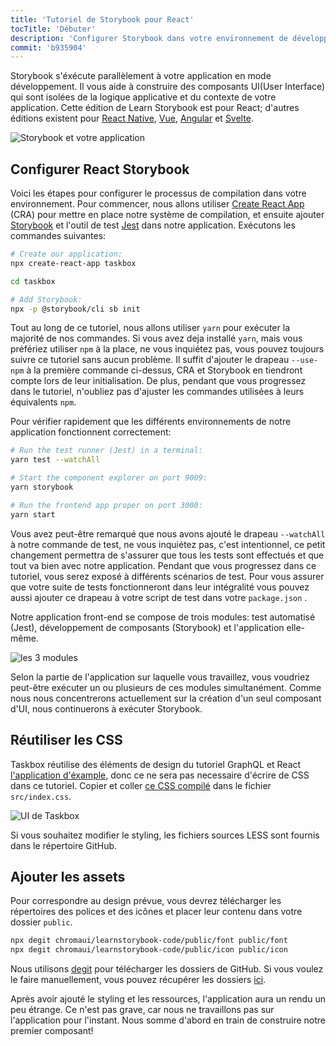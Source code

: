 ```yaml
---
title: 'Tutoriel de Storybook pour React'
tocTitle: 'Débuter'
description: 'Configurer Storybook dans votre environnement de développement'
commit: 'b935904'
---
```


Storybook s'éxécute parallèlement à votre application en mode développement. Il vous aide à construire des composants UI(User Interface) qui sont isolées de la logique applicative et du contexte de votre application. Cette édition de Learn Storybook est pour React; d'autres éditions existent pour [React Native](/react-native/en/get-started), [Vue](/vue/en/get-started), [Angular](/angular/en/get-started) et [Svelte](/svelte/en/get-started).

![Storybook et votre application](/intro-to-storybook/storybook-relationship.jpg)

## Configurer React Storybook

Voici les étapes pour configurer le processus de compilation dans votre environnement. Pour commencer, nous allons utiliser [Create React App](https://github.com/facebook/create-react-app) (CRA) pour mettre en place notre système de compilation, et ensuite ajouter [Storybook](https://storybook.js.org/) et l'outil de test [Jest](https://facebook.github.io/jest/) dans notre application. Exécutons les commandes suivantes:

```bash
# Create our application:
npx create-react-app taskbox

cd taskbox

# Add Storybook:
npx -p @storybook/cli sb init
```

<div class="aside">
Tout au long de ce tutoriel, nous allons utiliser <code>yarn</code> pour exécuter la majorité de nos commandes. 
Si vous avez deja installé <code>yarn</code>, mais vous préfériez utiliser <code>npm</code> à la place, ne vous inquiétez pas, vous pouvez toujours suivre ce tutoriel sans aucun problème. Il suffit d'ajouter le drapeau <code>--use-npm</code> à la première commande ci-dessus, CRA et Storybook en tiendront compte lors de leur initialisation. De plus, pendant que vous progressez dans le tutoriel, n'oubliez pas d'ajuster les commandes utilisées à leurs équivalents <code>npm</code>.
</div>

Pour vérifier rapidement que les différents environnements de notre application fonctionnent correctement:

```bash
# Run the test runner (Jest) in a terminal:
yarn test --watchAll

# Start the component explorer on port 9009:
yarn storybook

# Run the frontend app proper on port 3000:
yarn start
```

<div class="aside"> 
Vous avez peut-être remarqué que nous avons ajouté le drapeau <code>--watchAll</code> à notre commande de test, ne vous inquiétez pas, c'est intentionnel, ce petit changement permettra de s'assurer que tous les tests sont effectués et que tout va bien avec notre application. Pendant que vous progressez dans ce tutoriel, vous serez exposé à différents scénarios de test. Pour vous assurer que votre suite de tests fonctionneront dans leur intégralité vous pouvez aussi ajouter ce drapeau à votre script de test dans votre <code>package.json</code> .
</div>

Notre application front-end se compose de trois modules: test automatisé (Jest), développement de composants (Storybook) et l'application elle-même.

![les 3 modules](/intro-to-storybook/app-three-modalities.png)

Selon la partie de l'application sur laquelle vous travaillez, vous voudriez peut-être exécuter un ou plusieurs de ces modules simultanément. Comme nous nous concentrerons actuellement sur la création d'un seul composant d'UI, nous continuerons à exécuter Storybook.

## Réutiliser les CSS

Taskbox réutilise des éléments de design du tutoriel GraphQL et React [l'application d'éxample](https://www.chromatic.com/blog/graphql-react-tutorial-part-1-6), donc ce ne sera pas necessaire d'écrire de CSS dans ce tutoriel. Copier et coller [ce CSS compilé](https://github.com/chromaui/learnstorybook-code/blob/master/src/index.css) dans le fichier `src/index.css`.

![UI de Taskbox](/intro-to-storybook/ss-browserchrome-taskbox-learnstorybook.png)

<div class="aside">
Si vous souhaitez modifier le styling, les fichiers sources LESS sont fournis dans le répertoire GitHub.
</div>

## Ajouter les assets

Pour correspondre au design prévue, vous devrez télécharger les répertoires des polices et des icônes et placer leur contenu dans votre dossier `public`.

```bash
npx degit chromaui/learnstorybook-code/public/font public/font
npx degit chromaui/learnstorybook-code/public/icon public/icon
```

<div class="aside">
Nous utilisons <a href="https://github.com/Rich-Harris/degit">degit</a> pour télécharger les dossiers de GitHub. Si vous voulez le faire manuellement, vous pouvez récupérer les dossiers <a href="https://github.com/chromaui/learnstorybook-code/tree/master/public">ici</a>.
</div>

Après avoir ajouté le styling et les ressources, l'application aura un rendu un peu étrange. Ce n'est pas grave, car nous ne travaillons pas sur l'application pour l'instant. Nous somme d'abord en train de construire notre premier composant!
